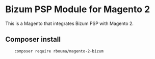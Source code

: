 # Bizum PSP Module for Magento 2

This is a Magento that integrates Bizum PSP with Magento 2.

## Composer install
```
    composer require rbouma/magento-2-bizum
```
